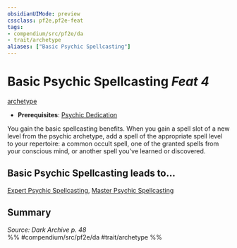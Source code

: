 ```yaml
---
obsidianUIMode: preview
cssclass: pf2e,pf2e-feat
tags:
- compendium/src/pf2e/da
- trait/archetype
aliases: ["Basic Psychic Spellcasting"]
---
```

# Basic Psychic Spellcasting  *Feat 4*  
[archetype](archetype.md "Archetype Feat Trait")  

- **Prerequisites**: [Psychic Dedication](psychic-dedication-da.md)

You gain the basic spellcasting benefits. When you gain a spell slot of a new level from the psychic archetype, add a spell of the appropriate spell level to your repertoire: a common occult spell, one of the granted spells from your conscious mind, or another spell you've learned or discovered.

## Basic Psychic Spellcasting leads to...

[Expert Psychic Spellcasting](expert-psychic-spellcasting-da.md), [Master Psychic Spellcasting](master-psychic-spellcasting-da.md)

## Summary

*Source: Dark Archive p. 48*  
%% #compendium/src/pf2e/da #trait/archetype %%